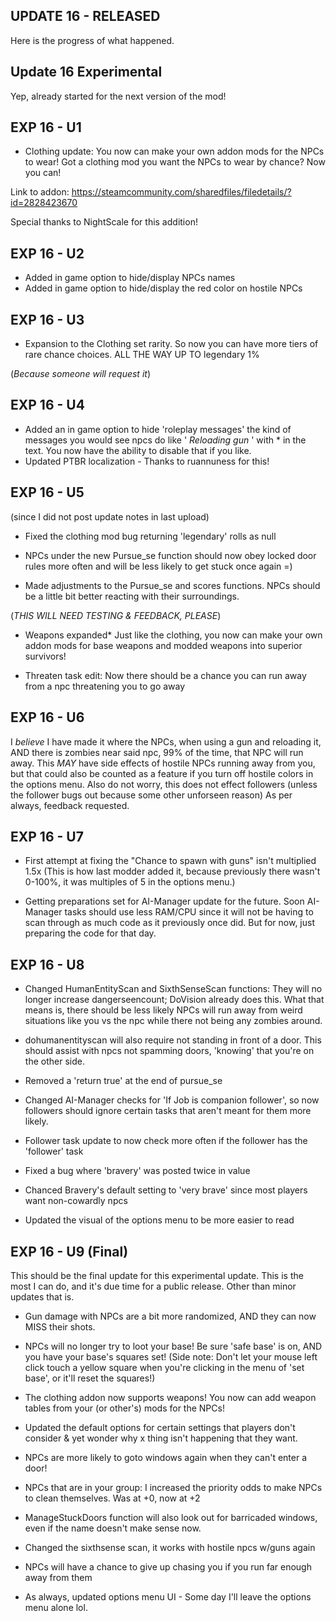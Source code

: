 UPDATE 16 - RELEASED
-
Here is the progress of what happened. 

Update 16 Experimental
-
Yep, already started for the next version of the mod!

EXP 16 - U1 
- 
* Clothing update: You now can make your own addon mods for the NPCs to wear! Got a clothing mod you want the NPCs to wear by chance? Now you can! 

Link to addon: https://steamcommunity.com/sharedfiles/filedetails/?id=2828423670


Special thanks to NightScale for this addition! 

EXP 16 - U2
-
* Added in game option to hide/display NPCs names
* Added in game option to hide/display the red color on hostile NPCs


EXP 16 - U3
-
* Expansion to the Clothing set rarity. So now you can have more tiers of rare chance choices.
ALL THE WAY UP TO legendary 1%

(*Because someone will request it*)


EXP 16 - U4
-
* Added an in game option to hide 'roleplay messages' the kind of messages you would see npcs do like ' *Reloading gun* ' with * in the text. You now have the ability to disable that if you like. 
* Updated PTBR localization - Thanks to ruannuness for this!


EXP 16 - U5
-
(since I did not post update notes in last upload)

* Fixed the clothing mod bug returning 'legendary' rolls as null

* NPCs under the new Pursue_se function should now obey locked door rules more often and will be less likely to get stuck once again =)

* Made adjustments to the Pursue_se and scores functions.
NPCs should be a little bit better reacting with their surroundings.

(*THIS WILL NEED TESTING & FEEDBACK, PLEASE*)

* Weapons expanded* Just like the clothing, you now can make your own addon mods for base weapons and modded weapons into superior survivors!

* Threaten task edit: Now there should be a chance you can run away from a npc threatening you to go away


EXP 16 - U6
-
I *believe* I have made it where the NPCs, when using a gun and reloading it, AND there is zombies near said npc, 99% of the time, that NPC will run away.
This *MAY* have side effects of hostile NPCs running away from you, but that could also be counted as a feature if you turn off hostile colors in the options menu. Also do not worry, this does not effect followers (unless the follower bugs out because some other unforseen reason)
As per always, feedback requested.

EXP 16 - U7
-
* First attempt at fixing the "Chance to spawn with guns" isn't multiplied 1.5x (This is how last modder added it, because previously there wasn't 0-100%, it was multiples of 5 in the options menu.)

* Getting preparations set for AI-Manager update for the future. Soon AI-Manager tasks should use less RAM/CPU since it will not be having to scan through as much code as it previously once did. But for now, just preparing the code for that day.


EXP 16 - U8
-
* Changed HumanEntityScan and SixthSenseScan functions: They will no longer increase dangerseencount; DoVision already does this. What that means is, there should be less likely NPCs will run away from weird situations like you vs the npc while there not being any zombies around.

* dohumanentityscan will also require not standing in front of a door. This should assist with npcs not spamming doors, 'knowing' that you're on the other side.

* Removed a 'return true' at the end of pursue_se

* Changed AI-Manager checks for 'If Job is companion follower', so now followers should ignore certain tasks that aren't meant for them more likely.

* Follower task update to now check more often if the follower has the 'follower' task

* Fixed a bug where 'bravery' was posted twice in value
* Chanced Bravery's default setting to 'very brave' since most players want non-cowardly npcs

* Updated the visual of the options menu to be more easier to read

EXP 16 - U9 (Final)
-
This should be the final update for this experimental update. This is the most I can do, and it's due time for a public release. Other than minor updates that is. 

* Gun damage with NPCs are a bit more randomized, AND they can now MISS their shots. 

* NPCs will no longer try to loot your base! Be sure 'safe base' is on, AND you have your base's squares set!
(Side note: Don't let your mouse left click touch a yellow square when you're clicking in the menu of 'set base', or it'll reset the squares!)

* The clothing addon now supports weapons! You now can add weapon tables from your (or other's) mods for the NPCs!

* Updated the default options for certain settings that players don't consider & yet wonder why x thing isn't happening that they want.
* NPCs are more likely to goto windows again when they can't enter a door! 
* NPCs that are in your group: I increased the priority odds to make NPCs to clean themselves. Was at +0, now at +2
* ManageStuckDoors function will also look out for barricaded windows, even if the name doesn't make sense now. 
* Changed the sixthsense scan, it works with hostile npcs w/guns again
* NPCs will have a chance to give up chasing you if you run far enough away from them 



* As always, updated options menu UI - Some day I'll leave the options menu alone lol.

